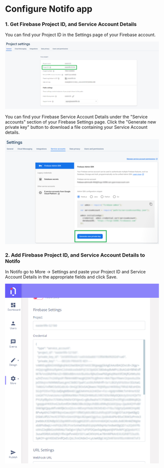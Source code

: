# Configure Notifo app
### **1. Get Firebase Project ID, and Service Account Details**

You can find your Project ID in the Settings page of your Firebase account.  

![Firebase Project Id](media/firebase-project-id.png)

You can find your Firebase Service Account Details under the "Service accounts" section of your Firebase Settings page. Click the "Generate new private key" button to download a file containing your Service Account details.  

![Firebase Service Account Details](media/firebase-service-account-details.png)

### **2. Add Firebase Project ID, and Service Account Details to Notifo**
In Notifo go to More -> Settings and paste your Project ID and Service Account Details in the appropriate fields and click Save.

![Notifo Firebase Settings](media/notifo-settings.png)





